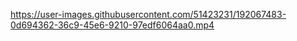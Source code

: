 


https://user-images.githubusercontent.com/51423231/192067483-0d694362-36c9-45e6-9210-97edf6064aa0.mp4

